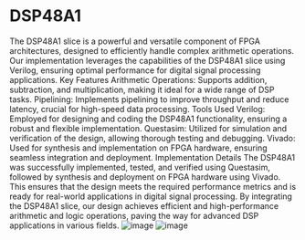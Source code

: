 # DSP48A1
The DSP48A1 slice is a powerful and versatile component of FPGA architectures, designed to efficiently handle complex arithmetic operations. Our implementation leverages the capabilities of the DSP48A1 slice using Verilog, ensuring optimal performance for digital signal processing applications.
Key Features
Arithmetic Operations: Supports addition, subtraction, and multiplication, making it ideal for a wide range of DSP tasks.
Pipelining: Implements pipelining to improve throughput and reduce latency, crucial for high-speed data processing.
Tools Used
Verilog: Employed for designing and coding the DSP48A1 functionality, ensuring a robust and flexible implementation.
Questasim: Utilized for simulation and verification of the design, allowing thorough testing and debugging.
Vivado: Used for synthesis and implementation on FPGA hardware, ensuring seamless integration and deployment.
Implementation Details
The DSP48A1 was successfully implemented, tested, and verified using Questasim, followed by synthesis and deployment on FPGA hardware using Vivado. This ensures that the design meets the required performance metrics and is ready for real-world applications in digital signal processing.
By integrating the DSP48A1 slice, our design achieves efficient and high-performance arithmetic and logic operations, paving the way for advanced DSP applications in various fields.
![image](https://github.com/user-attachments/assets/9d8e31a8-9a2e-4437-a1c5-181ea70af7ae)
![image](https://github.com/user-attachments/assets/7ce22bf0-4f28-4eb4-8f93-d0ad540d05bc)
